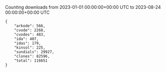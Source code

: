 
Counting downloads from 2023-01-01 00:00:00+00:00 UTC to 2023-08-24 00:00:00+00:00 UTC

```
{
    "arkode": 566,
    "cvode": 2268,
    "cvodes": 483,
    "ida": 407,
    "idas": 179,
    "kinsol": 225,
    "sundials": 29927,
    "clones": 82596,
    "total": 116651
}
```

